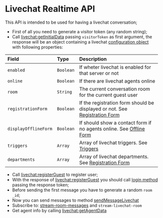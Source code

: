 # Livechat Realtime API

This API is intended to be used for having a livechat conversation;


- First of all you need to generate a visitor token (any random string);
- Call [livechat:getInitialData](getInitialData.md) passing `visitorToken` as first argument, the response will be an object containing a livechat [configuration object](getInitialData.md#response) with following properties:

| Field | Type | Description |
| :--- | :--- | :--- |
| `enabled` | `Boolean` | If wheter livechat is enabled for that server or not |
| `online` | `Boolean` | If there are livechat agents online |
| `room` | `String` | The current conversation room for the current guest user |
| `registrationForm` | `Boolean` | If the registration form should be displayed or not. See [Registration Form](Registration%20.md) |
| `displayOfflineForm` | `Boolean` | If should show a contact form if no agents online. See [Offline Form](Offline%20Form.md) |
| `triggers` | `Array` | Array of livechat triggers. See [Triggers](Triggers.md) |
| `departments` | `Array` | Array of livechat departments. See [Registration Form](Registration%20.md#Deparments) |

- Call [livechat:registerGuest](registerGuest.md) to register user;
- With the response of [livechat:registerGuest](registerGuest.md) you should call [login method](../1.%20Method%20Calls/01.%20Login/) passing the response token;
- Before sending the first message you have to generate a random `room _id`;
- Now you can send messages to method [sendMessageLivechat](sendMessageLivechat.md)
- Subscribe to: [stream-room-messages](../2.%20Subscriptions/4.%20Stream%20Room%20Messages/) and `stream-livechat-room`
- Get agent info by calling [livechat:getAgentData](getAgentData.md)
